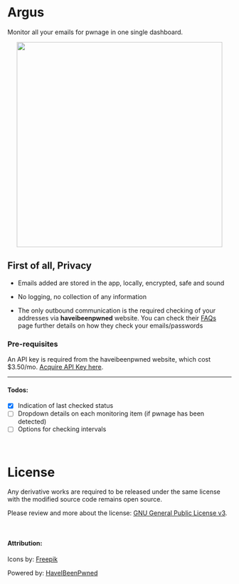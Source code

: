 # Argus

Monitor all your emails for pwnage in one single dashboard.

<p align="center">
  <img src="https://user-images.githubusercontent.com/1003597/113602116-cc20b380-9674-11eb-967b-29812314fc43.png" width="462">
</p>

## First of all, Privacy

* Emails added are stored in the app, locally, encrypted, safe and sound

* No logging, no collection of any information

* The only outbound communication is the required checking of your addresses via **haveibeenpwned** website. You can check their [FAQs](https://haveibeenpwned.com/FAQs) page further details on how they check your emails/passwords

### Pre-requisites

An API key is required from the haveibeenpwned website, which cost $3.50/mo. [Acquire API Key here](https://haveibeenpwned.com/API/Key).

- - -

#### Todos:

- [x] Indication of last checked status
- [ ] Dropdown details on each monitoring item (if pwnage has been detected)
- [ ] Options for checking intervals

<br>

# License

Any derivative works are required to be released under the same license with the modified source code remains open source.

Please review and more about the license: [GNU General Public License v3](/LICENSE).

<br>

#### Attribution:
Icons by: [Freepik](https://www.flaticon.com/)

Powered by: [HaveIBeenPwned](https://haveibeenpwned.com/)